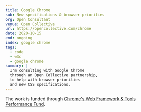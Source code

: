 ```yaml
---
title: Google Chrome
sub: New specifications & browser priorities
org: Open Consultant
venue: Open Collective
url: https://opencollective.com/chrome
date: 2020-10-15
end: ongoing
index: google chrome
tags:
  - code
  - w3c
  - google chrome
summary: |
  I'm consulting with Google Chrome
  through an Open Collective partnership,
  to help with browser priorities
  and new CSS specifications.
---
```


The work is funded through
[Chrome's Web Framework & Tools Performance Fund][fund].

[fund]: https://opencollective.com/chrome
